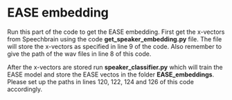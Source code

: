 # EASE embedding

Run this part of the code to get the EASE embedding. First get the x-vectors from Speechbrain using the code **get_speaker_embedding.py** file. The file will store the x-vectors as specified in line 9 of the code. Also remember to give the path of the wav files in line 8 of this code.

After the x-vectors are stored run **speaker_classifier.py** which will train the EASE model and store the EASE vectos in the folder **EASE_embeddings**. Please set up the paths in lines 120, 122, 124 and 126 of this code accordingly.